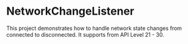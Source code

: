 # NetworkChangeListener

This project demonstrates how to handle network state changes from connected to disconnected. It supports from API Level 21 - 30.
